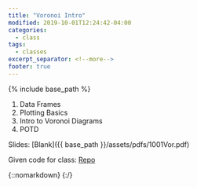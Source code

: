 ```yaml
---
title: "Voronoi Intro"
modified: 2019-10-01T12:24:42-04:00
categories:
  - class
tags:
  - classes
excerpt_separator: <!--more-->
footer: true
---
```


{% include base_path %}

1. Data Frames
2. Plotting Basics
3. Intro to Voronoi Diagrams
3. POTD

<!--more-->

Slides: [Blank]({{ base_path }}/assets/pdfs/1001Vor.pdf)

Given code for class: [Repo](https://github.students.cs.ubc.ca/cpsc203-2019w-t1/LecDFPlot)

{::nomarkdown}
<object data="{{ base_path }}/assets/pdfs/1001Vor.pdf" width="500" height="500" type='application/pdf'/>
</object>
{:/}

